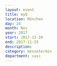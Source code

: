 ```yaml
---
layout: event
title: myQ
location: München
day: 24
month: Nov
year: 2017
start: 2017-11-24
end: 2017-11-25
description: 
category: messetermin
department: casc
---
```


